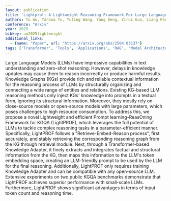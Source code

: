 ```yaml
---
layout: publication
title: 'Lightprof: A Lightweight Reasoning Framework For Large Language Model On Knowledge Graph'
authors: Tu Ao, Yanhua Yu, Yuling Wang, Yang Deng, Zirui Guo, Liang Pang, Pinghui Wang, Tat-seng Chua, Xiao Zhang, Zhen Cai
conference: "Arxiv"
year: 2025
bibkey: ao2025lightweight
additional_links:
  - {name: "Paper", url: "https://arxiv.org/abs/2504.03137"}
tags: ['Transformer', 'Tools', 'Applications', 'RAG', 'Model Architecture', 'Training Techniques', 'Pretraining Methods', 'Prompting']
---
```

Large Language Models (LLMs) have impressive capabilities in text
understanding and zero-shot reasoning. However, delays in knowledge updates may
cause them to reason incorrectly or produce harmful results. Knowledge Graphs
(KGs) provide rich and reliable contextual information for the reasoning
process of LLMs by structurally organizing and connecting a wide range of
entities and relations. Existing KG-based LLM reasoning methods only inject
KGs' knowledge into prompts in a textual form, ignoring its structural
information. Moreover, they mostly rely on close-source models or open-source
models with large parameters, which poses challenges to high resource
consumption. To address this, we propose a novel Lightweight and efficient
Prompt learning-ReasOning Framework for KGQA (LightPROF), which leverages the
full potential of LLMs to tackle complex reasoning tasks in a
parameter-efficient manner. Specifically, LightPROF follows a
"Retrieve-Embed-Reason process", first accurately, and stably retrieving the
corresponding reasoning graph from the KG through retrieval module. Next,
through a Transformer-based Knowledge Adapter, it finely extracts and
integrates factual and structural information from the KG, then maps this
information to the LLM's token embedding space, creating an LLM-friendly prompt
to be used by the LLM for the final reasoning. Additionally, LightPROF only
requires training Knowledge Adapter and can be compatible with any open-source
LLM. Extensive experiments on two public KGQA benchmarks demonstrate that
LightPROF achieves superior performance with small-scale LLMs. Furthermore,
LightPROF shows significant advantages in terms of input token count and
reasoning time.
